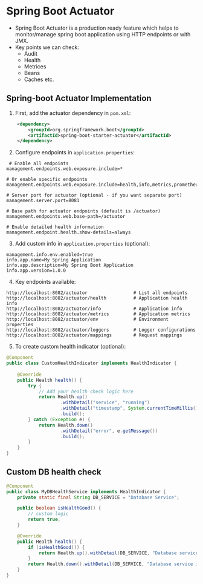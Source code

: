 # Spring Boot Actuator
- Spring Boot Actuator is a production ready feature which helps to monitor/manage spring boot application using HTTP endpoints or with JMX.
- Key points we can check:
	- Audit
	- Health
	- Metrices
	- Beans
	- Caches etc.


## Spring-boot Actuator Implementation
1. First, add the actuator dependency in `pom.xml`:
```xml
	<dependency>
	    <groupId>org.springframework.boot</groupId>
	    <artifactId>spring-boot-starter-actuator</artifactId>
	</dependency>
```

2. Configure endpoints in `application.properties`:
```properties
 # Enable all endpoints
management.endpoints.web.exposure.include=*

# Or enable specific endpoints
management.endpoints.web.exposure.include=health,info,metrics,prometheus

# Server port for actuator (optional - if you want separate port)
management.server.port=8081

# Base path for actuator endpoints (default is /actuator)
management.endpoints.web.base-path=/actuator

# Enable detailed health information
management.endpoint.health.show-details=always
```

3. Add custom info in `application.properties` (optional):
```properties
management.info.env.enabled=true
info.app.name=My Spring Application
info.app.description=My Spring Boot Application
info.app.version=1.0.0
```

4. Key endpoints available:
```
http://localhost:8082/actuator                 # List all endpoints
http://localhost:8082/actuator/health          # Application health info
http://localhost:8082/actuator/info            # Application info
http://localhost:8082/actuator/metrics         # Application metrics
http://localhost:8082/actuator/env             # Environment properties
http://localhost:8082/actuator/loggers         # Logger configurations
http://localhost:8082/actuator/mappings        # Request mappings
```

5. To create custom health indicator (optional):
```java
@Component
public class CustomHealthIndicator implements HealthIndicator {
    
    @Override
    public Health health() {
        try {
            // Add your health check logic here
            return Health.up()
                    .withDetail("service", "running")
                    .withDetail("timestamp", System.currentTimeMillis())
                    .build();
        } catch (Exception e) {
            return Health.down()
                    .withDetail("error", e.getMessage())
                    .build();
        }
    }
}
```


## Custom DB health check

```java
@Component
public class MyDBHealthService implements HealthIndicator {
	private static final String DB_SERVICE = "Database Service";

	public boolean isHealthGood() {
		// custom logic
		return true;
	}

	@Override
	public Health health() {
		if (isHealthGood()) {
			return Health.up().withDetail(DB_SERVICE, "Database service is running.").build();
		}
		return Health.down().withDetail(DB_SERVICE, "Database service is down.").build();
	}
}
```

